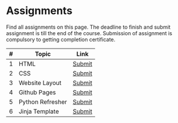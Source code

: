 # Assignments

Find all assignments on this page. The deadline to finish and submit assignment is till the end of the course. Submission of assignment is compulsory to getting completion certificate.

|#|Topic|Link|
|-|-----|----|
|1|HTML|[Submit](https://forms.gle/WW5FWTjqUxVmNM759)|
|2|CSS|[Submit](https://forms.gle/Pzd5YBNCEUFcQZkq8)|
|3|Website Layout|[Submit](https://forms.gle/1pb24mfDZRpTNMC2A)|
|4|Github Pages|[Submit](https://forms.gle/y9ExE52NFH5TQjLd7)|
|5|Python Refresher|[Submit](https://forms.gle/SSavFc95zgN8zXb16)|
|6|Jinja Template|[Submit](https://forms.gle/PtTpEahGdbor2q4n7)|
